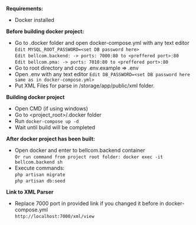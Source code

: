 **Requirements:**
- Docker installed



**Before building docker project:**  
- Go to .docker folder and open docker-compose.yml with any text editor  
`Edit MYSQL_ROOT_PASSWORD=<set DB password here>`  
`Edit bellcom.backend: -> ports: 7000:80 to <preffered port>:80`  
`Edit bellcom.pma: -> ports: 7010:80 to <preffered port>:80`
- Go to root directory and copy .env.example => .env
- Open .env with any text editor 
`Edit DB_PASSWORD=<set DB password here same as in docker-compose.yml>`
- Put XML Files for parse in <root>/storage/app/public/xml folder.

**Building docker project**
- Open CMD (if using windows)
- Go to <project_root>/.docker folder
- Run `docker-compose up -d`
- Wait until build will be completed

**After docker project has been built:**
- Open docker and enter to bellcom.backend container  
`Or run command from project root folder: docker exec -it bellcom.backend sh`
- Execute commands:  
`php artisan migrate`  
`php artisan db:seed`

**Link to XML Parser**
- Replace 7000 port in provided link if you changed it before in docker-compose.yml  
`http://localhost:7000/xml/view`
